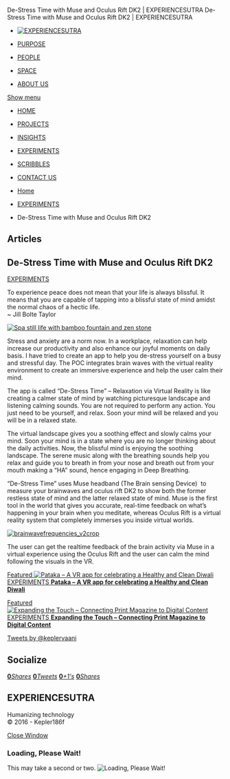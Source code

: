 De-Stress Time with Muse and Oculus Rift DK2 | EXPERIENCESUTRA                         De-Stress Time with Muse and Oculus Rift DK2 | EXPERIENCESUTRA                                   

*   [![EXPERIENCESUTRA](/wp-content/themes/tresor-theme/images/logo.png)](http://experiencesutra.com/)

*   [PURPOSE](http://experiencesutra.com/purpose/)
*   [PEOPLE](http://experiencesutra.com/people/)
*   [SPACE](http://experiencesutra.com/gallery/space/)
*   [ABOUT US](http://experiencesutra.com/about-us/)

 [Show menu](#dat-menu)

*   [HOME](http://experiencesutra.com/)
*   [PROJECTS](http://experiencesutra.com/category/projects/)
*   [INSIGHTS](http://experiencesutra.com/category/insights/)
*   [EXPERIMENTS](http://experiencesutra.com/category/experiments/)
*   [SCRIBBLES](http://experiencesutra.com/category/scribbles/)
*   [CONTACT US](http://experiencesutra.com/contact-us/)

*   [Home](http://experiencesutra.com)
*   [EXPERIMENTS](http://experiencesutra.com/category/experiments/)
*   De-Stress Time with Muse and Oculus Rift DK2

Articles
--------

De-Stress Time with Muse and Oculus Rift DK2
--------------------------------------------

[EXPERIMENTS](http://experiencesutra.com/category/experiments/)

To experience peace does not mean that your life is always blissful. It means that you are capable of tapping into a blissful state of mind amidst the normal chaos of a hectic life.  
~ Jill Bolte Taylor

[![Spa still life with bamboo fountain and zen stone](http://experiencesutra.com/wp-content/uploads/2017/08/b4974423762c89d44d4f0231ca9c6e03-1024x683.jpg)](http://experiencesutra.com/wp-content/uploads/2017/08/b4974423762c89d44d4f0231ca9c6e03.jpg)

Stress and anxiety are a norm now. In a workplace, relaxation can help increase our productivity and also enhance our joyful moments on daily basis. I have tried to create an app to help you de-stress yourself on a busy and stressful day. The POC integrates brain waves with the virtual reality environment to create an immersive experience and help the user calm their mind.

The app is called “De-Stress Time” – Relaxation via Virtual Reality is like creating a calmer state of mind by watching picturesque landscape and listening calming sounds. You are not required to perform any action. You just need to be yourself, and relax. Soon your mind will be relaxed and you will be in a relaxed state.

The virtual landscape gives you a soothing effect and slowly calms your mind. Soon your mind is in a state where you are no longer thinking about the daily activities. Now, the blissful mind is enjoying the soothing landscape. The serene music along with the breathing sounds help you relax and guide you to breath in from your nose and breath out from your mouth making a “HA” sound, hence engaging in Deep Breathing.

“De-Stress Time” uses Muse headband (The Brain sensing Device)  to measure your brainwaves and oculus rift DK2 to show both the former restless state of mind and the latter relaxed state of mind. Muse is the first tool in the world that gives you accurate, real-time feedback on what’s happening in your brain when you meditate, whereas Oculus Rift is a virtual reality system that completely immerses you inside virtual worlds.

[![brainwavefrequencies_v2crop](http://experiencesutra.com/wp-content/uploads/2017/08/brainwavefrequencies_v2crop.png)](http://experiencesutra.com/wp-content/uploads/2017/08/brainwavefrequencies_v2crop.png)

The user can get the realtime feedback of the brain activity via Muse in a virtual experience using the Oculus Rift and the user can calm the mind following the visuals in the VR.

[Featured ![Pataka – A VR app for celebrating a Healthy and Clean Diwali](http://experiencesutra.com/wp-content/uploads/2017/11/Detail-4-397x310_c.png)   EXPERIMENTS **Pataka – A VR app for celebrating a Healthy and Clean Diwali**](http://experiencesutra.com/experiments/pataka-a-vr-app-for-celebrating-a-healthy-and-clean-diwali/) 

[Featured ![Expanding the Touch – Connecting Print Magazine to Digital Content](http://experiencesutra.com/wp-content/uploads/2018/05/IMG_0370-397x310_c.jpg)   EXPERIMENTS **Expanding the Touch – Connecting Print Magazine to Digital Content**](http://experiencesutra.com/experiments/expanding-the-touch-connecting-print-magazine-to-digital-content/) 

[Tweets by @keplervaani](https://twitter.com/twitterdev)

Socialize
---------

[**0**_Shares_](http://www.facebook.com/sharer/sharer.php?u=http://experiencesutra.com) [**0**_Tweets_](#) [**0**_+1's_](https://plus.google.com/share?url=http://experiencesutra.com) [**0**_Shares_](http://www.linkedin.com/shareArticle?mini=true&url=http://experiencesutra.com&title=EXPERIENCESUTRA+-+Humanizing+Technology)

EXPERIENCESUTRA
---------------

Humanizing technology  
© 2016 - Kepler186f

[Close Window](#)

### Loading, Please Wait!

This may take a second or two. ![Loading, Please Wait!](http://experiencesutra.com/wp-content/themes/tresor-theme/images/loading.gif "Loading, Please Wait!")